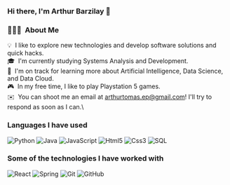 ### Hi there, I'm Arthur Barzilay 👋

### 👨🏻‍💻 &nbsp;About Me

💡 &nbsp;I like to explore new technologies and develop software solutions and quick hacks.\
🎓 &nbsp;I'm currently studying Systems Analysis and Development.\
🌱 &nbsp;I'm on track for learning more about Artificial Intelligence, Data Science, and Data Cloud.\
🎮 &nbsp;In my free time, I like to play Playstation 5 games.\
✉️ &nbsp;You can shoot me an email at arthurtomas.ep@gmail.com! I'll try to respond as soon as I can.\


### Languages I have used

![Python](https://img.shields.io/badge/-Python-000?&logo=Python)
![Java](https://img.shields.io/badge/-Java-000?&logo=Java&logoColor=007396)
![JavaScript](https://img.shields.io/badge/-JavaScript-000?&logo=JavaScript)
![Html5](https://img.shields.io/badge/-HTML5-000?&logo=Html5)
![Css3](https://img.shields.io/badge/-CSS3-000?&logo=Css3)
![SQL](https://img.shields.io/badge/-SQL-000?&logo=MySQL)

### Some of the technologies I have worked with

![React](https://img.shields.io/badge/-React-000?&logo=React)
![Spring](https://img.shields.io/badge/-Spring-000?&logo=Spring)
![Git](https://img.shields.io/badge/-Git-000?&logo=Git)
![GitHub](https://img.shields.io/badge/-GitHub-000?&logo=GitHub)

